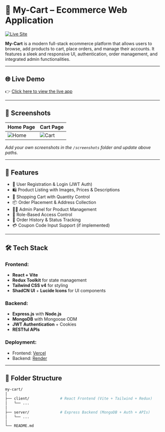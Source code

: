 # 🛒 My-Cart – Ecommerce Web Application

[![Live Site](https://img.shields.io/badge/Live%20Site-%20my--cart--ashen--omega.vercel.app-green?style=for-the-badge&logo=vercel)](https://my-cart-ashen-omega.vercel.app)

**My-Cart** is a modern full-stack ecommerce platform that allows users to browse, add products to cart, place orders, and manage their accounts. It features a sleek and responsive UI, authentication, order management, and integrated admin functionalities.

---

## 🌐 Live Demo

👉 [Click here to view the live app](https://my-cart-ashen-omega.vercel.app)

---

## 📸 Screenshots

| Home Page                             | Cart Page                             |
|--------------------------------------|--------------------------------------|
| ![Home](./screenshots/home.png)      | ![Cart](./screenshots/cart.png)      |

_Add your own screenshots in the `/screenshots` folder and update above paths._

---

## 🚀 Features

- 🧾 User Registration & Login (JWT Auth)
- 🛍 Product Listing with Images, Prices & Descriptions
- 🛒 Shopping Cart with Quantity Control
- 📦 Order Placement & Address Collection
- 🧑‍💼 Admin Panel for Product Management
- 🔐 Role-Based Access Control
- 🧾 Order History & Status Tracking
- 💳 Coupon Code Input Support (if implemented)

---

## 🛠 Tech Stack

### Frontend:
- **React + Vite**
- **Redux Toolkit** for state management
- **Tailwind CSS v4** for styling
- **ShadCN UI** + **Lucide Icons** for UI components

### Backend:
- **Express.js** with **Node.js**
- **MongoDB** with Mongoose ODM
- **JWT Authentication** + Cookies
- **RESTful APIs**

### Deployment:
- Frontend: [Vercel](https://vercel.com)
- Backend: [Render](https://render.com)

---

## 📁 Folder Structure

```bash
my-cart/
│
├── client/              # React Frontend (Vite + Tailwind + Redux)
│   └── ...
│
├── server/              # Express Backend (MongoDB + Auth + APIs)
│   └── ...
│
└── README.md
